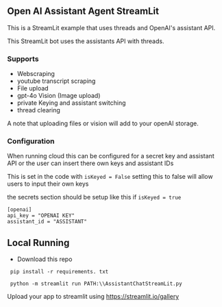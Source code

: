 ## Open AI Assistant Agent StreamLit

This is a StreamLit example that uses threads and OpenAI's assistant API. 

This StreamLit bot uses the assistants API with threads.

### Supports

- Webscraping
- youtube transcript scraping
- File upload
- gpt-4o Vision (Image upload)
- private Keying and assistant switching
- thread clearing

A note that uploading files or vision will add to your openAI storage. 

### Configuration

When running cloud this can be configured for a secret key and assistant API or the user can insert there own keys and assistant IDs

This is set in the code with `isKeyed = False` setting this to false will allow users to input their own keys


the secrets section should be setup like this if `isKeyed = true`

```
[openai]
api_key = "OPENAI KEY"
assistant_id = "ASSISTANT"
```
## Local Running
- Download this repo
```
 pip install -r requirements. txt
```

```
 python -m streamlit run PATH:\\AssistantChatStreamLit.py
```

Upload your app to streamlit using https://streamlit.io/gallery

